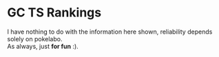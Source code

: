# GC TS Rankings
I have nothing to do with the information here shown, reliability depends solely on pokelabo.  
As always, just **for fun** :).